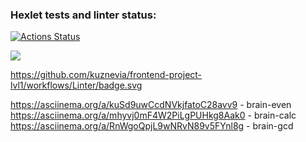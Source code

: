 ### Hexlet tests and linter status:
[![Actions Status](https://github.com/kuznevia/frontend-project-lvl1/workflows/hexlet-check/badge.svg)](https://github.com/kuznevia/frontend-project-lvl1/actions)

<a href="https://codeclimate.com/github/kuznevia/frontend-project-lvl1/maintainability"><img src="https://api.codeclimate.com/v1/badges/291504df412ecb137b95/maintainability" /></a>

https://github.com/kuznevia/frontend-project-lvl1/workflows/Linter/badge.svg

https://asciinema.org/a/kuSd9uwCcdNVkjfatoC28avv9 - brain-even
https://asciinema.org/a/mhyvj0mF4W2PiLgPUHkg8Aak0 - brain-calc
https://asciinema.org/a/RnWgoQpjL9wNRvN89v5FYnl8g - brain-gcd